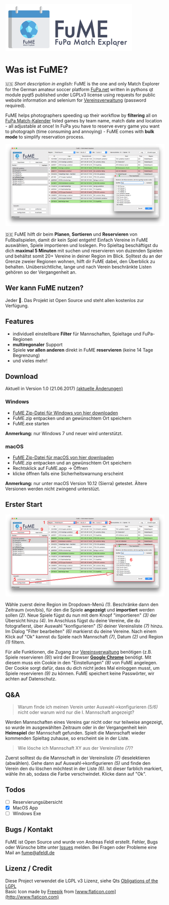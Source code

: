<img src="bin/header.png" alt="FuME FuPa Match Explorer" width="400">

# Was ist FuME?
:us: _Short description in english:_ FuME is the one and only Match Explorer for the German amateur soccer platform [FuPa.net](https://www.fupa.net/index.php?page=kalender) written in pythons qt module pyqt5 published under LGPLv3 license using requests for public website information and selenium for [Vereinsverwaltung](https://www.fupa.net/fupa/admin/index.php) (password required).
 
FuME helps photographers speeding up their workflow by **filtering** all on [FuPa Match-Kalender](https://fupa.net/index.php?page=kalender) listed games by team name, match date and location - all adjustable at once! In FuPa you have to reserve every game you want to photograph (time consuming and annoying) - FuME comes with **bulk mode**  to simplify reservation process.

![FuME Screenshot](bin/screenshot.png)

:de: FuME hilft dir beim **Planen**, **Sortieren** und **Reservieren** von Fußballspielen, damit dir kein Spiel entgeht! Einfach Vereine in FuME auswählen, Spiele importieren und loslegen. Pro Spieltag beschäftigst du dich **maximal 5 Minuten** mit suchen und reservieren von duzenden Spielen und behältst somit 20+ Vereine in deiner Region im Blick. Solltest du an der Grenze zweier Regionen wohnen, hilft dir FuME dabei, den Überblick zu behalten. Unübersichtliche, lange und nach Verein beschränkte Listen gehören so der Vergangenheit an. 

## Wer kann FuME nutzen?
Jeder :tada:. Das Projekt ist Open Source und steht allen kostenlos zur Verfügung.

## Features
- individuell einstellbare **Filter** für Mannschaften, Spieltage und FuPa-Regionen
- **multiregonaler** Support
- Spiele **vor allen anderen** direkt in FuME **reservieren** (keine 14 Tage Begrenzung)
- und vieles mehr!

## Download
Aktuell in Version 1.0 (21.06.2017) [(aktuelle Änderungen)](CHANGELOG.md)

### Windows
- [FuME Zip-Datei für Windows von hier downloaden](https://github.com/ndrsfldl/FuME/releases/latest)
- FuME.zip entpacken und an gewünschtem Ort speichern
- FuME.exe starten

**Anmerkung:** nur Windows 7 und neuer wird unterstützt.

### macOS
- [FuME Zip-Datei für macOS von hier downloaden](https://github.com/ndrsfldl/FuME/releases/download/v1.0/FuME_macOS.zip)
- FuME.zip entpacken und an gewünschtem Ort speichern
- Rechtsklick auf FuME.app -> Öffnen
- klicke öffnen falls eine Sicherheitswarnung erscheint

**Anmerkung:** nur unter macOS Version 10.12 (Sierra) getestet. Ältere Versionen werden nicht zwingend unterstüzt.

## Erster Start
![Anleitung](bin/anleitung.png)

Wähle zuerst deine Region im Dropdown-Menü _(1)_. Beschränke dann den Zeitraum (von/bis), für den die Spiele **angezeigt** 
und **importiert** werden sollen _(2)_. Neue Spiele fügst du nun mit dem Knopf "importieren" _(3)_ der Übersicht hinzu _(4)_. Im Anschluss fügst du deine Vereine, die du fotografierst, über Auswahl "konfigurieren" _(5)_ deiner Vereinsliste _(7)_ hinzu. Im Dialog "Filter bearbeiten" _(6)_ markierst du deine Vereine. Nach einem Klick auf "Ok" kannst du Spiele nach Mannschaft _(7)_, Datum _(2)_ und Region _(1)_ filtern.

Für alle Funktionen, die Zugang zur [Vereinsverwaltung](https://www.fupa.net/fupa/admin/index.php) benötigen 
(z.B. Spiele reservieren _(9)_) wird der Browser **[Google Chrome](https://www.google.com/chrome/browser/desktop/index.html)** benötigt. Mit diesem muss ein Cookie in den "Einstellungen" _(8)_ von FuME angelegen. Der Cookie sorgt dafür, dass du dich nicht jedes Mal einloggen musst, um Spiele reservieren _(9)_ zu können. FuME speichert keine Passwörter, wir achten auf Datenschutz.

## Q&A
 > Warum finde ich meinen Verein unter Auswahl->konfigurieren _(5/6)_ nicht oder warum wird nur die I. Mannschaft angezeigt?
 
 Werden Mannschaften eines Vereins gar nicht oder nur teilweise angezeigt, so wurde im ausgewählten Zeitraum oder in der Vergangenheit kein **Heimspiel** der Mannschaft gefunden. Spielt die Mannschaft wieder kommenden Spieltag zuhause, so erscheint sie in der Liste.
 
 > Wie lösche ich Mannschaft XY aus der Vereinsliste _(7)_?
 
 Zuerst solltest du die Mannschaft in der Vereinsliste _(7)_ deselektieren (abwählen). Gehe dann auf Auswahl->konfigurieren _(5)_ und finde den Verein den du löschen möchtest in der Liste _(6)_. Ist dieser farblich markiert, wähle ihn ab, sodass die Farbe verschwindet. Klicke dann auf "Ok".

## Todos
 - [ ] Reservierungsübersicht
 - [x] MacOS App
 - [ ] Windows Exe

## Bugs / Kontakt
FuME ist Open Source und wurde von Andreas Feldl erstellt. Fehler, Bugs oder Wünsche bitte unter [Issues](issues) melden. 
Bei Fragen oder Probleme eine Mail an <fume@afeldl.de>

## Lizenz / Credit
Diese Project verwendet die LGPL v3 Lizenz, siehe Qts [Obligations of the LGPL](https://www.qt.io/qt-licensing-terms/)      
Basic Icon made by [Freepik](http://www.freepik.com/) from [www.flaticon.com](http://www.flaticon.com) 